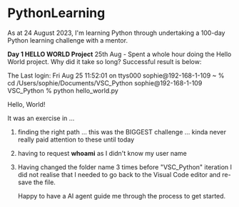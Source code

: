 # PythonLearning
As at 24 August 2023, I'm learning Python through undertaking a 100-day Python learning challenge with a mentor. 

**Day 1 HELLO WORLD Project**
25th Aug - Spent a whole hour doing the Hello World project. Why did it take so long? Successful result is below:

The Last login: Fri Aug 25 11:52:01 on ttys000
sophie@192-168-1-109 ~ % cd /Users/sophie/Documents/VSC_Python
sophie@192-168-1-109 VSC_Python % python hello_world.py

Hello, World!

It was an exercise in ... 

1) finding the right path ... this was the BIGGEST challenge ... kinda never really paid attention to these until today
2) having to request **whoami** as I didn't know my user name
3) Having changed the folder name 3 times before "VSC_Python" iteration I did not realise that I needed to go back to the Visual Code editor and re-save the file.

   Happy to have a AI agent guide me through the process to get started. 
